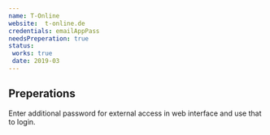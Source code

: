 ```yaml
---
name: T-Online
website:  t-online.de
credentials: emailAppPass
needsPreperation: true
status:
 works: true
 date: 2019-03
---
```



## Preperations
Enter additional password for external access in web interface and use that to login.